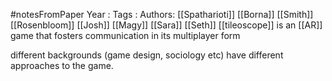 #notesFromPaper
Year   :
Tags   :
Authors: [[Spatharioti]] [[Borna]] [[Smith]] [[Rosenbloom]] [[Josh]] [[Magy]] [[Sara]] [[Seth]]
[[tileoscope]] is an [[AR]] game that fosters communication in its multiplayer form

different backgrounds (game design, sociology etc) have different approaches to the game.
